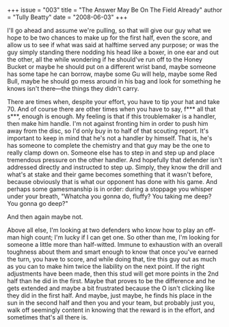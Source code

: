 +++
issue = "003"
title = "The Answer May Be On The Field Already"
author = "Tully Beatty"
date = "2008-06-03"
+++

I'll go ahead and assume we're pulling, so that will give our guy what we hope
to be two chances to make up for the first half, even the score, and allow us
to see if what was said at halftime served any purpose; or was the guy simply
standing there nodding his head like a boxer, in one ear and out the other,
all the while wondering if he should've run off to the Honey Bucket or maybe
he should put on a different wrist band, maybe someone has some tape he can
borrow, maybe some Gu will help, maybe some Red Bull, maybe he should go mess
around in his bag and look for something he knows isn't there—the things they
didn't carry.  
  
There are times when, despite your effort, you have to tip your hat and take
70. And of course there are other times when you have to say, f*** all that
s***, enough is enough. My feeling is that if this troublemaker is a handler,
then make him handle. I'm not against fronting him in order to push him away
from the disc, so I'd only buy in to half of that scouting report. It's
important to keep in mind that he's not a handler by himself. That is, he's
has someone to complete the chemistry and that guy may be the one to really
clamp down on. Someone else has to step in and step up and place tremendous
pressure on the other handler. And hopefully that defender isn't addressed
directly and instructed to step up. Simply, they know the drill and what's at
stake and their game becomes something that it wasn't before, because
obviously that is what our opponent has done with his game. And perhaps some
gamesmanship is in order: during a stoppage you whisper under your breath,
"Whatcha you gonna do, fluffy? You taking me deep? You gonna go deep?"  
  
And then again maybe not.  
  
Above all else, I'm looking at two defenders who know how to play an off-man
high count; I'm lucky if I can get one. So other than me, I'm looking for
someone a little more than half-witted. Immune to exhaustion with an overall
toughness about them and smart enough to know that once you've earned the
turn, you have to score, and while doing that, tire this guy out as much as
you can to make him twice the liability on the next point. If the right
adjustments have been made, then this stud will get more points in the 2nd
half than he did in the first. Maybe that proves to be the difference and he
gets extended and maybe a bit frustrated because the O isn't clicking like
they did in the first half. And maybe, just maybe, he finds his place in the
sun in the second half and then you and your team, but probably just you, walk
off seemingly content in knowing that the reward is in the effort, and
sometimes that's all there is.

